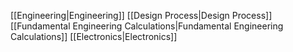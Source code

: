 [[Engineering|Engineering]]
[[Design Process|Design Process]]
[[Fundamental Engineering Calculations|Fundamental Engineering Calculations]]
[[Electronics|Electronics]]
